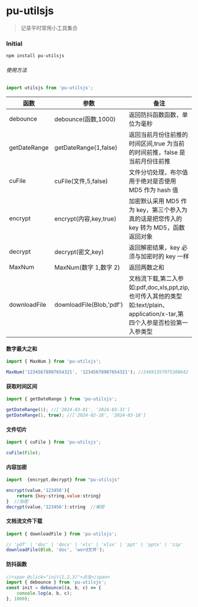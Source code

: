 # pu-utilsjs

> 记录平时常用小工具集合

### Initial

```js
npm install pu-utilsjs
```

###### 使用方法

```js
import utilsjs from 'pu-utilsjs';
```

| 函数         | 参数                     | 备注                                                                                                                        |
| ------------ | ------------------------ | --------------------------------------------------------------------------------------------------------------------------- |
| debounce     | debounce(函数,1000)      | 返回防抖函数函数，单位为毫秒                                                                                                |
| getDateRange | getDateRange(1,false)    | 返回当前月份往前推的时间区间,true 为当前的时间前推，false 是当前月份往前推                                                  |
| cuFile       | cuFile(文件,5,false)     | 文件分切处理，布尔值用于绝对是否使用 MD5 作为 hash 值                                                                       |
| encrypt      | encrypt(内容,key,true)   | 加密默认采用 MD5 作为 key，第三个参入为真的话是把您传入的 key 转为 MD5，函数返回对象                                        |
| decrypt      | decrypt(密文,key)        | 返回解密结果，key 必须与加密时的 key 一样                                                                                   |
| MaxNum       | MaxNum(数字 1,数字 2)    | 返回两数之和                                                                                                                |
| downloadFile | downloadFile(Blob,'pdf') | 文档流下载,第二入参如:pdf,doc,xls,ppt,zip,也可传入其他的类型如:text/plain、application/x-tar,第四个入参是否检验第一入参类型 |


#### 数字最大之和

```js
import { MaxNum } from 'pu-utilsjs';

MaxNum('12345678987654321', '12345678987654321'); //24691357975308642
```

#### 获取时间区间

```js
import { getDateRange } from 'pu-utilsjs';

getDateRange(1); //['2024-03-01', '2024-03-31']
getDateRange(1, true); //['2024-02-18', '2024-03-18']
```

#### 文件切片

```js
import { cuFile } from 'pu-utilsjs';

cuFile(File);
```

#### 内容加密

```js
import  {encrypt,decrypt} from "pu-utilsjs"

encrypt(value,'123456'){
    return {key:string,value:string}
}  //加密
decrypt(value,'123456'):string  //解密
```

#### 文档流文件下载

```js
import { downloadFile } from 'pu-utilsjs';

// 'pdf' | 'doc' | 'docx' | 'xls' | 'xlsx' | 'ppt' | 'pptx' | 'zip'
downloadFile(Blob, 'doc', 'word文件');
```

#### 防抖函数

```js
//<span @click="init(1,2,3)">点击</span>
import { debounce } from 'pu-utilsjs';
const init = debounce((a, b, c) => {
	console.log(a, b, c);
}, 1000);
```
